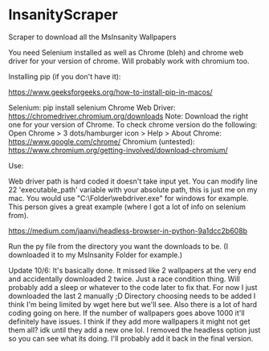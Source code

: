 # InsanityScraper
Scraper to download all the MsInsanity Wallpapers

You need Selenium installed as well as Chrome (bleh) and chrome web driver for your version of chrome. Will probably work with chromium too.

Installing pip (if you don't have it):

https://www.geeksforgeeks.org/how-to-install-pip-in-macos/

Selenium: pip install selenium
Chrome Web Driver: https://chromedriver.chromium.org/downloads
Note: Download the right one for your version of Chrome. To check chrome version do the following:
  Open Chrome > 3 dots/hamburger icon > Help > About
Chrome: https://www.google.com/chrome/
Chromium (untested): https://www.chromium.org/getting-involved/download-chromium/

Use:

Web driver path is hard coded it doesn't take input yet. You can modify line 22 'executable_path' variable with your absolute path, this is just me on my mac. You would use "C:\\Folder\\webdriver.exe" for windows for example. This person gives a great example (where I got a lot of info on selenium from).
 
https://medium.com/jaanvi/headless-browser-in-python-9a1dcc2b608b

Run the py file from the directory you want the downloads to be. (I downloaded it to my MsInsanity Folder for example.)

Update 10/6: 
  It's basically done. It missed like 2 wallpapers at the very end and accidentally downloaded 2 twice. Just a race condition thing. Will probably add a sleep or whatever to the code later to fix that. For now I just downloaded the last 2 manually ;D
  Directory choosing needs to be added I think I'm being limited by wget here but we'll see.
  Also there is a lot of hard coding going on here. If the number of wallpapers goes above 1000 it'll definitely have issues. I think if they add more wallpapers it might not get them all? idk until they add a new one lol.
  I removed the headless option just so you can see what its doing. I'll probably add it back in the final version. 
